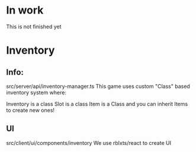 # In work
This is not finished yet

# Inventory
## Info:
src/server/api/inventory-manager.ts
This game uses custom "Class" based inventory system where:

Inventory is a class
Slot is a class
Item is a Class
and you can inherit Items to create new ones!

## UI
src/client/ui/components/inventory
We use rblxts/react to create UI 